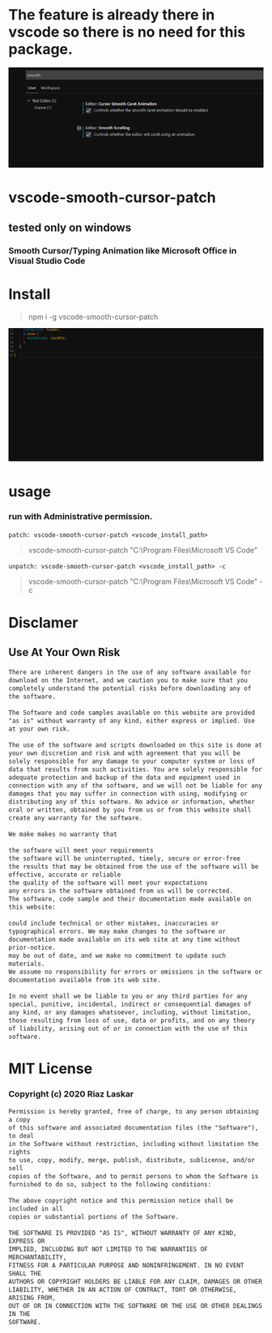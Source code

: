 # The feature is already there in vscode so there is no need for this package.

![vscode-smooth-cursor-patch usage](https://raw.githubusercontent.com/riazXrazor/vscode-smooth-cursor-patch/master/smooth.PNG)

# vscode-smooth-cursor-patch

## tested only on windows

### Smooth Cursor/Typing Animation like Microsoft Office in Visual Studio Code

# Install

> npm i -g vscode-smooth-cursor-patch

![vscode-smooth-cursor-patch usage](https://raw.githubusercontent.com/riazXrazor/vscode-smooth-cursor-patch/master/vscode-smooth-cursor-patch.gif)

# usage

### run with Administrative permission.

`patch: vscode-smooth-cursor-patch <vscode_install_path>`

> vscode-smooth-cursor-patch "C:\Program Files\Microsoft VS Code"

`unpatch: vscode-smooth-cursor-patch <vscode_install_path> -c`

> vscode-smooth-cursor-patch "C:\Program Files\Microsoft VS Code" -c

# Disclamer

## Use At Your Own Risk

```
There are inherent dangers in the use of any software available for download on the Internet, and we caution you to make sure that you completely understand the potential risks before downloading any of the software.

The Software and code samples available on this website are provided "as is" without warranty of any kind, either express or implied. Use at your own risk.

The use of the software and scripts downloaded on this site is done at your own discretion and risk and with agreement that you will be solely responsible for any damage to your computer system or loss of data that results from such activities. You are solely responsible for adequate protection and backup of the data and equipment used in connection with any of the software, and we will not be liable for any damages that you may suffer in connection with using, modifying or distributing any of this software. No advice or information, whether oral or written, obtained by you from us or from this website shall create any warranty for the software.

We make makes no warranty that

the software will meet your requirements
the software will be uninterrupted, timely, secure or error-free
the results that may be obtained from the use of the software will be effective, accurate or reliable
the quality of the software will meet your expectations
any errors in the software obtained from us will be corrected.
The software, code sample and their documentation made available on this website:

could include technical or other mistakes, inaccuracies or typographical errors. We may make changes to the software or documentation made available on its web site at any time without prior-notice.
may be out of date, and we make no commitment to update such materials.
We assume no responsibility for errors or omissions in the software or documentation available from its web site.

In no event shall we be liable to you or any third parties for any special, punitive, incidental, indirect or consequential damages of any kind, or any damages whatsoever, including, without limitation, those resulting from loss of use, data or profits, and on any theory of liability, arising out of or in connection with the use of this software.
```

# MIT License

### Copyright (c) 2020 Riaz Laskar

```
Permission is hereby granted, free of charge, to any person obtaining a copy
of this software and associated documentation files (the "Software"), to deal
in the Software without restriction, including without limitation the rights
to use, copy, modify, merge, publish, distribute, sublicense, and/or sell
copies of the Software, and to permit persons to whom the Software is
furnished to do so, subject to the following conditions:

The above copyright notice and this permission notice shall be included in all
copies or substantial portions of the Software.

THE SOFTWARE IS PROVIDED "AS IS", WITHOUT WARRANTY OF ANY KIND, EXPRESS OR
IMPLIED, INCLUDING BUT NOT LIMITED TO THE WARRANTIES OF MERCHANTABILITY,
FITNESS FOR A PARTICULAR PURPOSE AND NONINFRINGEMENT. IN NO EVENT SHALL THE
AUTHORS OR COPYRIGHT HOLDERS BE LIABLE FOR ANY CLAIM, DAMAGES OR OTHER
LIABILITY, WHETHER IN AN ACTION OF CONTRACT, TORT OR OTHERWISE, ARISING FROM,
OUT OF OR IN CONNECTION WITH THE SOFTWARE OR THE USE OR OTHER DEALINGS IN THE
SOFTWARE.
```
